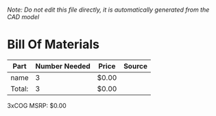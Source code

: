 ###### Note: Do not edit this file directly, it is automatically generated from the CAD model 
# Bill Of Materials 
 |Part|Number Needed|Price|Source| 
 |----|----------|-----|-----|
|name|3|$0.00||
|Total: |3|$0.00| |

 3xCOG MSRP: $0.00